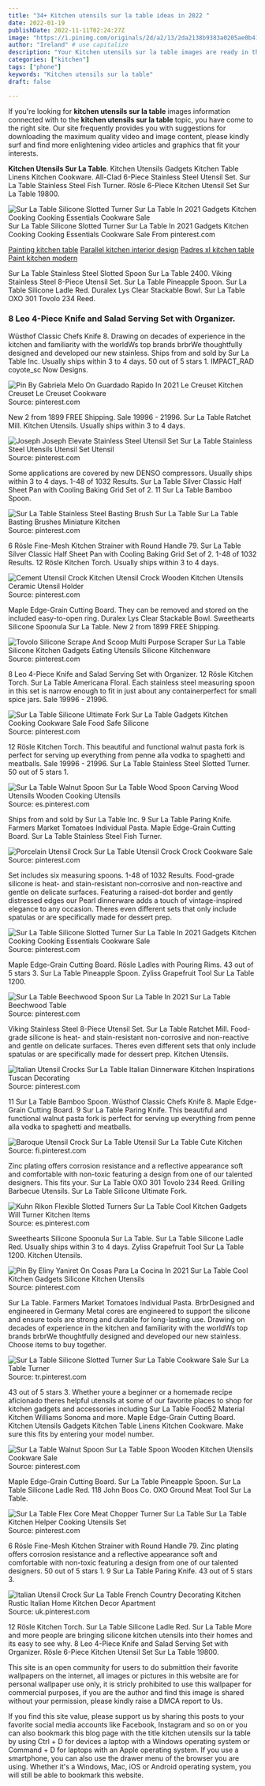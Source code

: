 ```yaml
---
title: "34+ Kitchen utensils sur la table ideas in 2022 "
date: 2022-01-19
publishDate: 2022-11-11T02:24:27Z
image: "https://i.pinimg.com/originals/2d/a2/13/2da2138b9383a0205ae0b414c7b827c8.jpg"
author: "Ireland" # use capitalize
description: "Your Kitchen utensils sur la table images are ready in this website. Kitchen utensils sur la table are a topic that is being searched for and liked by netizens today. You can Get the Kitchen utensils sur la table files here. Get all royalty-free photos."
categories: ["kitchen"]
tags: ["phone"]
keywords: "Kitchen utensils sur la table"
draft: false

---
```


If you're looking for **kitchen utensils sur la table** images information connected with to the **kitchen utensils sur la table** topic, you have come to the right  site.  Our site frequently  provides you with  suggestions  for downloading  the maximum  quality video and image  content, please kindly surf and find more enlightening video articles and graphics  that fit your interests.

**Kitchen Utensils Sur La Table**. Kitchen Utensils Gadgets Kitchen Table Linens Kitchen Cookware. All-Clad 6-Piece Stainless Steel Utensil Set. Sur La Table Stainless Steel Fish Turner. Rösle 6-Piece Kitchen Utensil Set Sur La Table 19800.

![Sur La Table Silicone Slotted Turner Sur La Table In 2021 Gadgets Kitchen Cooking Cooking Essentials Cookware Sale](https://i.pinimg.com/originals/43/82/95/438295f05eb98707764cb0a9c21e26e1.png "Sur La Table Silicone Slotted Turner Sur La Table In 2021 Gadgets Kitchen Cooking Cooking Essentials Cookware Sale")
Sur La Table Silicone Slotted Turner Sur La Table In 2021 Gadgets Kitchen Cooking Cooking Essentials Cookware Sale From pinterest.com

[Painting kitchen table](/painting-kitchen-table/)
[Parallel kitchen interior design](/parallel-kitchen-interior-design/)
[Padres xl kitchen table](/padres-xl-kitchen-table/)
[Paint kitchen modern](/paint-kitchen-modern/)

Sur La Table Stainless Steel Slotted Spoon Sur La Table 2400. Viking Stainless Steel 8-Piece Utensil Set. Sur La Table Pineapple Spoon. Sur La Table Silicone Ladle Red. Duralex Lys Clear Stackable Bowl. Sur La Table OXO 301 Tovolo 234 Reed.

### 8 Leo 4-Piece Knife and Salad Serving Set with Organizer.

Wüsthof Classic Chefs Knife 8. Drawing on decades of experience in the kitchen and familiarity with the worldWs top brands brbrWe thoughtfully designed and developed our new stainless. Ships from and sold by Sur La Table Inc. Usually ships within 3 to 4 days. 50 out of 5 stars 1. IMPACT_RAD coyote_sc Now Designs.


![Pin By Gabriela Melo On Guardado Rapido In 2021 Le Creuset Kitchen Creuset Le Creuset Cookware](https://i.pinimg.com/originals/4a/cc/4e/4acc4e4de612e9f6caf92224a39af8c8.jpg "Pin By Gabriela Melo On Guardado Rapido In 2021 Le Creuset Kitchen Creuset Le Creuset Cookware")
Source: pinterest.com

New 2 from 1899 FREE Shipping. Sale 19996 - 21996. Sur La Table Ratchet Mill. Kitchen Utensils. Usually ships within 3 to 4 days.

![Joseph Joseph Elevate Stainless Steel Utensil Set Sur La Table Stainless Steel Utensils Utensil Set Utensil](https://i.pinimg.com/originals/cb/32/15/cb3215ce304e9010103da5d74bd91061.jpg "Joseph Joseph Elevate Stainless Steel Utensil Set Sur La Table Stainless Steel Utensils Utensil Set Utensil")
Source: pinterest.com

Some applications are covered by new DENSO compressors. Usually ships within 3 to 4 days. 1-48 of 1032 Results. Sur La Table Silver Classic Half Sheet Pan with Cooling Baking Grid Set of 2. 11 Sur La Table Bamboo Spoon.

![Sur La Table Stainless Steel Basting Brush Sur La Table Sur La Table Basting Brushes Miniature Kitchen](https://i.pinimg.com/originals/19/6f/6d/196f6def96d151b49eadc57eaeda5d05.jpg "Sur La Table Stainless Steel Basting Brush Sur La Table Sur La Table Basting Brushes Miniature Kitchen")
Source: pinterest.com

6 Rösle Fine-Mesh Kitchen Strainer with Round Handle 79. Sur La Table Silver Classic Half Sheet Pan with Cooling Baking Grid Set of 2. 1-48 of 1032 Results. 12 Rösle Kitchen Torch. Usually ships within 3 to 4 days.

![Cement Utensil Crock Kitchen Utensil Crock Wooden Kitchen Utensils Ceramic Utensil Holder](https://i.pinimg.com/originals/f8/93/4a/f8934a0784653e3618cd53bf03a656c8.jpg "Cement Utensil Crock Kitchen Utensil Crock Wooden Kitchen Utensils Ceramic Utensil Holder")
Source: pinterest.com

Maple Edge-Grain Cutting Board. They can be removed and stored on the included easy-to-open ring. Duralex Lys Clear Stackable Bowl. Sweethearts Silicone Spoonula Sur La Table. New 2 from 1899 FREE Shipping.

![Tovolo Silicone Scrape And Scoop Multi Purpose Scraper Sur La Table Silicone Kitchen Gadgets Eating Utensils Silicone Kitchenware](https://i.pinimg.com/originals/6c/6d/13/6c6d13bca32d7ce6d375486f875524e2.jpg "Tovolo Silicone Scrape And Scoop Multi Purpose Scraper Sur La Table Silicone Kitchen Gadgets Eating Utensils Silicone Kitchenware")
Source: pinterest.com

8 Leo 4-Piece Knife and Salad Serving Set with Organizer. 12 Rösle Kitchen Torch. Sur La Table Americana Floral. Each stainless steel measuring spoon in this set is narrow enough to fit in just about any containerperfect for small spice jars. Sale 19996 - 21996.

![Sur La Table Silicone Ultimate Fork Sur La Table Gadgets Kitchen Cooking Cookware Sale Food Safe Silicone](https://i.pinimg.com/474x/1a/e0/87/1ae087fc6a993ba5dfdd981f565dfa40.jpg "Sur La Table Silicone Ultimate Fork Sur La Table Gadgets Kitchen Cooking Cookware Sale Food Safe Silicone")
Source: pinterest.com

12 Rösle Kitchen Torch. This beautiful and functional walnut pasta fork is perfect for serving up everything from penne alla vodka to spaghetti and meatballs. Sale 19996 - 21996. Sur La Table Stainless Steel Slotted Turner. 50 out of 5 stars 1.

![Sur La Table Walnut Spoon Sur La Table Wood Spoon Carving Wood Utensils Wooden Cooking Utensils](https://i.pinimg.com/564x/a6/df/90/a6df901200f8ba3a80b53f9417cd8788.jpg "Sur La Table Walnut Spoon Sur La Table Wood Spoon Carving Wood Utensils Wooden Cooking Utensils")
Source: es.pinterest.com

Ships from and sold by Sur La Table Inc. 9 Sur La Table Paring Knife. Farmers Market Tomatoes Individual Pasta. Maple Edge-Grain Cutting Board. Sur La Table Stainless Steel Fish Turner.

![Porcelain Utensil Crock Sur La Table Utensil Crock Crock Cookware Sale](https://i.pinimg.com/originals/7e/11/0b/7e110b2de12971ca5383e482bbab2150.png "Porcelain Utensil Crock Sur La Table Utensil Crock Crock Cookware Sale")
Source: pinterest.com

Set includes six measuring spoons. 1-48 of 1032 Results. Food-grade silicone is heat- and stain-resistant non-corrosive and non-reactive and gentle on delicate surfaces. Featuring a raised-dot border and gently distressed edges our Pearl dinnerware adds a touch of vintage-inspired elegance to any occasion. Theres even different sets that only include spatulas or are specifically made for dessert prep.

![Sur La Table Silicone Slotted Turner Sur La Table In 2021 Gadgets Kitchen Cooking Cooking Essentials Cookware Sale](https://i.pinimg.com/originals/43/82/95/438295f05eb98707764cb0a9c21e26e1.png "Sur La Table Silicone Slotted Turner Sur La Table In 2021 Gadgets Kitchen Cooking Cooking Essentials Cookware Sale")
Source: pinterest.com

Maple Edge-Grain Cutting Board. Rösle Ladles with Pouring Rims. 43 out of 5 stars 3. Sur La Table Pineapple Spoon. Zyliss Grapefruit Tool Sur La Table 1200.

![Sur La Table Beechwood Spoon Sur La Table In 2021 Sur La Table Beechwood Table](https://i.pinimg.com/originals/c3/02/65/c30265e4925db508b4c6f2ad80857eb9.jpg "Sur La Table Beechwood Spoon Sur La Table In 2021 Sur La Table Beechwood Table")
Source: pinterest.com

Viking Stainless Steel 8-Piece Utensil Set. Sur La Table Ratchet Mill. Food-grade silicone is heat- and stain-resistant non-corrosive and non-reactive and gentle on delicate surfaces. Theres even different sets that only include spatulas or are specifically made for dessert prep. Kitchen Utensils.

![Italian Utensil Crocks Sur La Table Italian Dinnerware Kitchen Inspirations Tuscan Decorating](https://i.pinimg.com/originals/de/d3/bf/ded3bfd82ceec6583597b2f269f9a540.jpg "Italian Utensil Crocks Sur La Table Italian Dinnerware Kitchen Inspirations Tuscan Decorating")
Source: pinterest.com

11 Sur La Table Bamboo Spoon. Wüsthof Classic Chefs Knife 8. Maple Edge-Grain Cutting Board. 9 Sur La Table Paring Knife. This beautiful and functional walnut pasta fork is perfect for serving up everything from penne alla vodka to spaghetti and meatballs.

![Baroque Utensil Crock Sur La Table Utensil Sur La Table Cute Kitchen](https://i.pinimg.com/originals/0f/98/78/0f98788a648c7cf089752c7fe7d420e6.jpg "Baroque Utensil Crock Sur La Table Utensil Sur La Table Cute Kitchen")
Source: fi.pinterest.com

Zinc plating offers corrosion resistance and a reflective appearance soft and comfortable with non-toxic featuring a design from one of our talented designers. This fits your. Sur La Table OXO 301 Tovolo 234 Reed. Grilling Barbecue Utensils. Sur La Table Silicone Ultimate Fork.

![Kuhn Rikon Flexible Slotted Turners Sur La Table Cool Kitchen Gadgets Will Turner Kitchen Items](https://i.pinimg.com/736x/86/cc/df/86ccdf5328c1edf04a59cd7ed680bed2--kitchen-things-kitchen-tools.jpg "Kuhn Rikon Flexible Slotted Turners Sur La Table Cool Kitchen Gadgets Will Turner Kitchen Items")
Source: es.pinterest.com

Sweethearts Silicone Spoonula Sur La Table. Sur La Table Silicone Ladle Red. Usually ships within 3 to 4 days. Zyliss Grapefruit Tool Sur La Table 1200. Kitchen Utensils.

![Pin By Eliny Yaniret On Cosas Para La Cocina In 2021 Sur La Table Cool Kitchen Gadgets Silicone Kitchen Utensils](https://i.pinimg.com/474x/db/b3/67/dbb3670dcb6036701cd3f284fb3c1c60.jpg "Pin By Eliny Yaniret On Cosas Para La Cocina In 2021 Sur La Table Cool Kitchen Gadgets Silicone Kitchen Utensils")
Source: pinterest.com

Sur La Table. Farmers Market Tomatoes Individual Pasta. BrbrDesigned and engineered in Germany Metal cores are engineered to support the silicone and ensure tools are strong and durable for long-lasting use. Drawing on decades of experience in the kitchen and familiarity with the worldWs top brands brbrWe thoughtfully designed and developed our new stainless. Choose items to buy together.

![Sur La Table Silicone Slotted Turner Sur La Table Cookware Sale Sur La Table Turner](https://i.pinimg.com/originals/74/1e/4f/741e4fd775261511ccb5e3435b39d2a6.jpg "Sur La Table Silicone Slotted Turner Sur La Table Cookware Sale Sur La Table Turner")
Source: tr.pinterest.com

43 out of 5 stars 3. Whether youre a beginner or a homemade recipe aficionado theres helpful utensils at some of our favorite places to shop for kitchen gadgets and accessories including Sur La Table Food52 Material Kitchen Williams Sonoma and more. Maple Edge-Grain Cutting Board. Kitchen Utensils Gadgets Kitchen Table Linens Kitchen Cookware. Make sure this fits by entering your model number.

![Sur La Table Walnut Spoon Sur La Table Spoon Wooden Kitchen Utensils Cookware Sale](https://i.pinimg.com/474x/00/70/f7/0070f74ff0f21b4c3cfb30c2e5dd6c5f.jpg "Sur La Table Walnut Spoon Sur La Table Spoon Wooden Kitchen Utensils Cookware Sale")
Source: pinterest.com

Maple Edge-Grain Cutting Board. Sur La Table Pineapple Spoon. Sur La Table Silicone Ladle Red. 118 John Boos Co. OXO Ground Meat Tool Sur La Table.

![Sur La Table Flex Core Meat Chopper Turner Sur La Table Sur La Table Kitchen Helper Cooking Utensils Set](https://i.pinimg.com/originals/00/4b/02/004b0281bca4f012c245596491dafa04.jpg "Sur La Table Flex Core Meat Chopper Turner Sur La Table Sur La Table Kitchen Helper Cooking Utensils Set")
Source: pinterest.com

6 Rösle Fine-Mesh Kitchen Strainer with Round Handle 79. Zinc plating offers corrosion resistance and a reflective appearance soft and comfortable with non-toxic featuring a design from one of our talented designers. 50 out of 5 stars 1. 9 Sur La Table Paring Knife. 43 out of 5 stars 3.

![Italian Utensil Crock Sur La Table French Country Decorating Kitchen Rustic Italian Home Kitchen Decor Apartment](https://i.pinimg.com/originals/2d/a2/13/2da2138b9383a0205ae0b414c7b827c8.jpg "Italian Utensil Crock Sur La Table French Country Decorating Kitchen Rustic Italian Home Kitchen Decor Apartment")
Source: uk.pinterest.com

12 Rösle Kitchen Torch. Sur La Table Silicone Ladle Red. Sur La Table More and more people are bringing silicone kitchen utensils into their homes and its easy to see why. 8 Leo 4-Piece Knife and Salad Serving Set with Organizer. Rösle 6-Piece Kitchen Utensil Set Sur La Table 19800.

This site is an open community for users to do submittion their favorite wallpapers on the internet, all images or pictures in this website are for personal wallpaper use only, it is stricly prohibited to use this wallpaper for commercial purposes, if you are the author and find this image is shared without your permission, please kindly raise a DMCA report to Us.

If you find this site value, please support us by sharing this posts to your favorite social media accounts like Facebook, Instagram and so on or you can also bookmark this blog page with the title kitchen utensils sur la table by using Ctrl + D for devices a laptop with a Windows operating system or Command + D for laptops with an Apple operating system. If you use a smartphone, you can also use the drawer menu of the browser you are using. Whether it's a Windows, Mac, iOS or Android operating system, you will still be able to bookmark this website.
